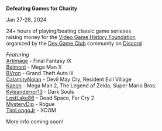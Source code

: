 **Defeating Games for Charity**

Jan 27-28, 2024

24+ hours of playing/beating classic game serieses\
raising money for the [Video Game History Foundation](https://gamehistory.org/)\
organized by the [Dev Game Club](https://www.devgameclub.com/) community on [Discord](https://discord.com/invite/dTQbcscbKx)

_Featuring_\
[Artimage](https://www.twitch.tv/artimage84) - Final Fantasy IX\
[Belmont](https://www.twitch.tv/rirchterbelmont) - Mega Man X\
[BVron](https://www.twitch.tv/bvronmusic) - Grand Theft Auto III\
[CalamityNolan](https://www.twitch.tv/calamitynolan) - Devil May Cry, Resident Evil Village\
[Kaeon](https://www.twitch.tv/kaeon) - Mega Man 2, The Legend of Zelda, Super Mario Bros.\
[Kyleanderror13](https://www.twitch.tv/kyleanderror13) - Dark Souls\
[LostLake86](https://www.twitch.tv/lostlake86) - Dead Space, Far Cry 2\
[MysteryDip](https://www.twitch.tv/mystery_dip) - Rogue\
[TimLongoJr](https://www.twitch.tv/timlongojr) - XCOM

More info coming soon!
